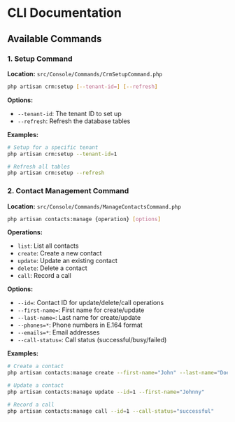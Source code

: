 # CLI Documentation

## Available Commands

### 1. Setup Command
**Location:** `src/Console/Commands/CrmSetupCommand.php`

```bash
php artisan crm:setup [--tenant-id=] [--refresh]
```

**Options:**
- `--tenant-id`: The tenant ID to set up
- `--refresh`: Refresh the database tables

**Examples:**
```bash
# Setup for a specific tenant
php artisan crm:setup --tenant-id=1

# Refresh all tables
php artisan crm:setup --refresh
```

### 2. Contact Management Command
**Location:** `src/Console/Commands/ManageContactsCommand.php`

```bash
php artisan contacts:manage {operation} [options]
```

**Operations:**
- `list`: List all contacts
- `create`: Create a new contact
- `update`: Update an existing contact
- `delete`: Delete a contact
- `call`: Record a call

**Options:**
- `--id=`: Contact ID for update/delete/call operations
- `--first-name=`: First name for create/update
- `--last-name=`: Last name for create/update
- `--phones=*`: Phone numbers in E.164 format
- `--emails=*`: Email addresses
- `--call-status=`: Call status (successful/busy/failed)

**Examples:**
```bash
# Create a contact
php artisan contacts:manage create --first-name="John" --last-name="Doe" --phones="+61412345678" --emails="john@example.com"

# Update a contact
php artisan contacts:manage update --id=1 --first-name="Johnny"

# Record a call
php artisan contacts:manage call --id=1 --call-status="successful"
```
